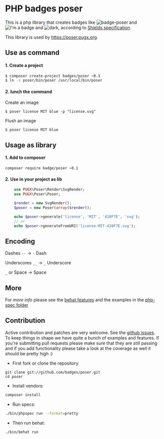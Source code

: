 PHP badges poser
================

This is a php library that creates badges like ![badge-poser](badge-poser.svg) and ![I'm a badge](i_m-badge.svg) and ![dark](today-dark.svg),
according to [Shields specification](https://github.com/badges/shields#specification).

This library is used by https://poser.pugx.org.

## Use as command

#### 1. Create a project

``` bash
$ composer create-project badges/poser ~0.1
$ ln -s poser/bin/poser /usr/local/bin/poser
```

#### 2. lunch the command

Create an image

`$ poser license MIT blue -p "license.svg"`

Flush an image

`$ poser license MIT blue`

## Usage as library

#### 1. Add to composer

`composer require badge/poser ~0.1`

#### 2. Use in your project as lib

``` php
    use PUGX\Poser\Render\SvgRender;
    use PUGX\Poser\Poser;

    $render = new SvgRender();
    $poser = new Poser(array($render));

    echo $poser->generate('license', 'MIT', '428F7E', 'svg');
    // or
    echo $poser->generateFromURI('license-MIT-428F7E.svg');
```

## Encoding

Dashes `--` → `-` Dash

Underscores `__` → `_` Underscore

`_` or Space → Space

## More

For *more info* please see the [behat features](./features/)
and the examples in the [php-spec folder](./spec/)

## Contribution

Active contribution and patches are very welcome.
See the [github issues](https://github.com/PUGX/poser/issues?state=open).
To keep things in shape we have quite a bunch of examples and features. If you're submitting pull requests please
make sure that they are still passing and if you add functionality please
take a look at the coverage as well it should be pretty high :)

- First fork or clone the repository

```
git clone git://github.com/badges/poser.git
cd poser
```

- Install vendors:

``` bash
composer install
```

- Run specs:

``` bash
./bin/phpspec run --format=pretty
```

- Then run behat:

``` bash
./bin/behat run
```

